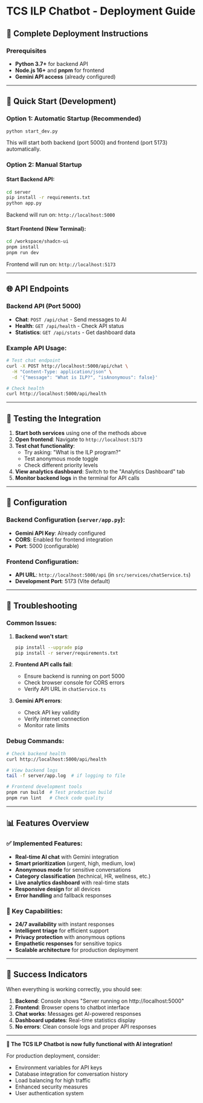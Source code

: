 # TCS ILP Chatbot - Deployment Guide

## 🚀 Complete Deployment Instructions

### Prerequisites
- **Python 3.7+** for backend API
- **Node.js 16+** and **pnpm** for frontend
- **Gemini API access** (already configured)

---

## 🔧 Quick Start (Development)

### Option 1: Automatic Startup (Recommended)
```bash
python start_dev.py
```
This will start both backend (port 5000) and frontend (port 5173) automatically.

### Option 2: Manual Startup

#### Start Backend API:
```bash
cd server
pip install -r requirements.txt
python app.py
```
Backend will run on: `http://localhost:5000`

#### Start Frontend (New Terminal):
```bash
cd /workspace/shadcn-ui
pnpm install
pnpm run dev
```
Frontend will run on: `http://localhost:5173`

---

## 🌐 API Endpoints

### Backend API (Port 5000)
- **Chat**: `POST /api/chat` - Send messages to AI
- **Health**: `GET /api/health` - Check API status  
- **Statistics**: `GET /api/stats` - Get dashboard data

### Example API Usage:
```bash
# Test chat endpoint
curl -X POST http://localhost:5000/api/chat \
  -H "Content-Type: application/json" \
  -d '{"message": "What is ILP?", "isAnonymous": false}'

# Check health
curl http://localhost:5000/api/health
```

---

## 🧪 Testing the Integration

1. **Start both services** using one of the methods above
2. **Open frontend**: Navigate to `http://localhost:5173`
3. **Test chat functionality**:
   - Try asking: "What is the ILP program?"
   - Test anonymous mode toggle
   - Check different priority levels
4. **View analytics dashboard**: Switch to the "Analytics Dashboard" tab
5. **Monitor backend logs** in the terminal for API calls

---

## 🔧 Configuration

### Backend Configuration (`server/app.py`):
- **Gemini API Key**: Already configured
- **CORS**: Enabled for frontend integration
- **Port**: 5000 (configurable)

### Frontend Configuration:
- **API URL**: `http://localhost:5000/api` (in `src/services/chatService.ts`)
- **Development Port**: 5173 (Vite default)

---

## 🚨 Troubleshooting

### Common Issues:

1. **Backend won't start**:
   ```bash
   pip install --upgrade pip
   pip install -r server/requirements.txt
   ```

2. **Frontend API calls fail**:
   - Ensure backend is running on port 5000
   - Check browser console for CORS errors
   - Verify API URL in `chatService.ts`

3. **Gemini API errors**:
   - Check API key validity
   - Verify internet connection
   - Monitor rate limits

### Debug Commands:
```bash
# Check backend health
curl http://localhost:5000/api/health

# View backend logs
tail -f server/app.log  # if logging to file

# Frontend development tools
pnpm run build  # Test production build
pnpm run lint   # Check code quality
```

---

## 📊 Features Overview

### ✅ Implemented Features:
- **Real-time AI chat** with Gemini integration
- **Smart prioritization** (urgent, high, medium, low)
- **Anonymous mode** for sensitive conversations  
- **Category classification** (technical, HR, wellness, etc.)
- **Live analytics dashboard** with real-time stats
- **Responsive design** for all devices
- **Error handling** and fallback responses

### 🎯 Key Capabilities:
- **24/7 availability** with instant responses
- **Intelligent triage** for efficient support
- **Privacy protection** with anonymous options
- **Empathetic responses** for sensitive topics
- **Scalable architecture** for production deployment

---

## 🎉 Success Indicators

When everything is working correctly, you should see:

1. **Backend**: Console shows "Server running on http://localhost:5000"
2. **Frontend**: Browser opens to chatbot interface
3. **Chat works**: Messages get AI-powered responses
4. **Dashboard updates**: Real-time statistics display
5. **No errors**: Clean console logs and proper API responses

---

**🎯 The TCS ILP Chatbot is now fully functional with AI integration!**

For production deployment, consider:
- Environment variables for API keys
- Database integration for conversation history
- Load balancing for high traffic
- Enhanced security measures
- User authentication system